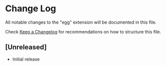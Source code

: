 # Change Log
All notable changes to the "egg" extension will be documented in this file.

Check [Keep a Changelog](http://keepachangelog.com/) for recommendations on how to structure this file.

## [Unreleased]
- Initial release